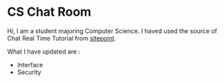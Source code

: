 <h1>CS Chat Room</h1>
<p>Hi, I am a student majoring Computer Science. I haved used the source of Chat Real Time Tutorial from <a href ="https://www.sitepoint.com/">sitepoint</a>. 
<p>
<p>What I have updated are : </p>
<ul>
  <li>Interface</li>
  <li>Security</li>
</ul>
